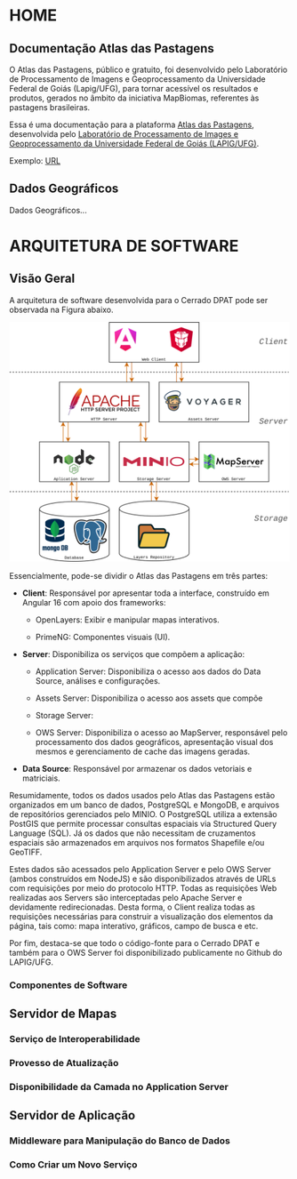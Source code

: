 # HOME

## Documentação Atlas das Pastagens

O Atlas das Pastagens, público e gratuito, foi desenvolvido pelo Laboratório de Processamento de Imagens e Geoprocessamento da Universidade Federal de Goiás (Lapig/UFG), para tornar acessível os resultados e produtos, gerados no âmbito da iniciativa MapBiomas, referentes às pastagens brasileiras.

Essa é uma documentação para a plataforma [Atlas das Pastagens](https://atlasdaspastagens.ufg.br/), desenvolvida pelo [Laboratório de Processamento de Images e Geoprocessamento da Universidade Federal de Goiás (LAPIG/UFG)](https://www.lapig.iesa.ufg.br/).

Exemplo: [URL](https://lapig-ufg.github.io/d-pat/)

## Dados Geográficos

Dados Geográficos...

# ARQUITETURA DE SOFTWARE

## Visão Geral

A arquitetura de software desenvolvida para o Cerrado DPAT pode ser observada na Figura abaixo.

![Sample Image](./assets/images/componentes.svg)

Essencialmente, pode-se dividir o Atlas das Pastagens em três partes:

- **Client**: Responsável por apresentar toda a interface, construído em Angular 16 com apoio dos frameworks:

    - OpenLayers: Exibir e manipular mapas interativos.

    - PrimeNG: Componentes visuais (UI).

- **Server**: Disponibiliza os serviços que compõem a aplicação:

    - Application Server: Disponibiliza o acesso aos dados do Data Source, análises e configurações.

    - Assets Server: Disponibiliza o acesso aos assets que compõe

    - Storage Server: 

    - OWS Server: Disponibiliza o acesso ao MapServer, responsável pelo processamento dos dados geográficos, apresentação visual dos mesmos e gerenciamento de cache das imagens geradas.

- **Data Source**: Responsável por armazenar os dados vetoriais e matriciais.

Resumidamente, todos os dados usados pelo Atlas das Pastagens estão organizados em um banco de dados, PostgreSQL e MongoDB, e arquivos de repositórios gerenciados pelo MINIO. O PostgreSQL utiliza a extensão PostGIS que permite processar consultas espaciais via Structured Query Language (SQL). Já os dados que não necessitam de cruzamentos espaciais são armazenados em arquivos nos formatos Shapefile e/ou GeoTIFF.

Estes dados são acessados pelo Application Server e pelo OWS Server (ambos construídos em NodeJS) e são disponibilizados através de URLs com requisições por meio do protocolo HTTP. Todas as requisições Web realizadas aos Servers são interceptadas pelo Apache Server e devidamente redirecionadas. Desta forma, o Client realiza todas as requisições necessárias para construir a visualização dos elementos da página, tais como: mapa interativo, gráficos, campo de busca e etc.

Por fim, destaca-se que todo o código-fonte para o Cerrado DPAT e também para o OWS Server foi disponibilizado publicamente no Github do LAPIG/UFG.

### Componentes de Software

## Servidor de Mapas

### Serviço de Interoperabilidade

### Provesso de Atualização

### Disponibilidade da Camada no Application Server

## Servidor de Aplicação

### Middleware para Manipulação do Banco de Dados

### Como Criar um Novo Serviço
